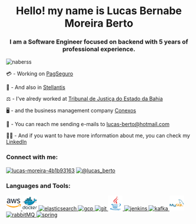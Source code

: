 <h1 align="center"> Hello! my name is Lucas Bernabe Moreira Berto</h1>
<h3 align="center">I am a Software Engineer focused on backend with 5 years of professional experience.</h3>

<p align="left"> <img src="https://komarev.com/ghpvc/?username=naberss&label=Profile%20views&color=0e75b6&style=flat" alt="naberss" /> </p>

💳 -  Working on [PagSeguro](https://pagseguro.uol.com.br/campanha/maquinas-de-cartao/moderninhas.html?utm_source=bing&utm_medium=o&utm_campaign=376703509-_1275434203298462&utm_content=79714747947905&utm_term=pagseguro-_p#rmcl)

🚗 -  And also in [Stellantis](https://www.stellantis.com/en)

⚖️ -  I've alredy worked at [Tribunal de Justiça do Estado da Bahia](http://www5.tjba.jus.br/portal/)

🖥️ -  and the business management company [Conexos](https://conexos.com.br/)

📧 -  You can reach me sending e-mails to [lucas-berto@hotmail.com](lucas-berto@hotmail.com)

💁‍♂️ -  And if you want to have more information about me, you can check my [LinkedIn](https://www.linkedin.com/in/lucas-moreira-4b1b93163/)

<h3 align="left">Connect with me:</h3>
<p align="left">
<a href="https://linkedin.com/in/lucas-moreira-4b1b93163" target="blank"><img align="center" src="https://raw.githubusercontent.com/rahuldkjain/github-profile-readme-generator/master/src/images/icons/Social/linked-in-alt.svg" alt="lucas-moreira-4b1b93163" height="30" width="40" /></a>
<a href="https://www.hackerrank.com/naberss" target="blank"><img align="center" src="https://raw.githubusercontent.com/rahuldkjain/github-profile-readme-generator/master/src/images/icons/Social/hackerrank.svg" alt="@lucas_berto" height="30" width="40" /></a>
</p>

<h3 align="left">Languages and Tools:</h3>
<p align="left"> <a href="https://aws.amazon.com/" target="_blank" rel="noreferrer"> <img src="https://raw.githubusercontent.com/devicons/devicon/master/icons/amazonwebservices/amazonwebservices-original-wordmark.svg" alt="aws" width="40" height="40"/> </a> <a href="https://www.docker.com/" target="_blank" rel="noreferrer"> <img src="https://raw.githubusercontent.com/devicons/devicon/master/icons/docker/docker-original-wordmark.svg" alt="docker" width="40" height="40"/> </a> <a href="https://www.elastic.co/" target="_blank" rel="noreferrer"> <img src="https://www.vectorlogo.zone/logos/elastic/elastic-icon.svg" alt="elasticsearch" width="40" height="40"/> </a> <a href="https://cloud.google.com/" target="_blank" rel="noreferrer"> <img src="https://www.vectorlogo.zone/logos/google_cloud/google_cloud-icon.svg" alt="gcp" width="40" height="40"/> </a> <a href="https://git-scm.com/" target="_blank" rel="noreferrer"> <img src="https://www.vectorlogo.zone/logos/git-scm/git-scm-icon.svg" alt="git" width="40" height="40"/> </a> <a href="https://www.java.com/" target="_blank" rel="noreferrer"> <img src="https://raw.githubusercontent.com/devicons/devicon/master/icons/java/java-original.svg" alt="java" width="40" height="40"/> </a> <a href="https://www.jenkins.io/" target="_blank" rel="noreferrer"> <img src="https://www.vectorlogo.zone/logos/jenkins/jenkins-icon.svg" alt="jenkins" width="40" height="40"/> </a> <a href="https://kafka.apache.org/" target="_blank" rel="noreferrer"> <img src="https://www.vectorlogo.zone/logos/apache_kafka/apache_kafka-icon.svg" alt="kafka" width="40" height="40"/> </a> <a href="https://www.mysql.com/" target="_blank" rel="noreferrer"> <img src="https://raw.githubusercontent.com/devicons/devicon/master/icons/mysql/mysql-original-wordmark.svg" alt="mysql" width="40" height="40"/> </a> <a href="https://www.rabbitmq.com/" target="_blank" rel="noreferrer"> <img src="https://www.vectorlogo.zone/logos/rabbitmq/rabbitmq-icon.svg" alt="rabbitMQ" width="40" height="40"/> </a> <a href="https://spring.io/" target="_blank" rel="noreferrer"> <img src="https://www.vectorlogo.zone/logos/springio/springio-icon.svg" alt="spring" width="40" height="40"/> </a> </p>
